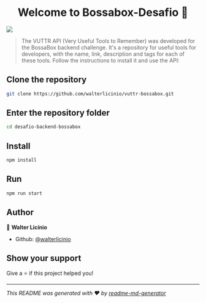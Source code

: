 <h1 align="center">Welcome to Bossabox-Desafio 👋</h1>
<p>
  <img src="https://img.shields.io/badge/version-1.0.0-blue.svg?cacheSeconds=2592000" />
</p>

> The VUTTR API (Very Useful Tools to Remember) was developed for the BossaBox backend challenge. It's a repository for useful tools for developers, with the name, link, description and tags for each of these tools. Follow the instructions to install it and use the API:

## Clone the repository

```sh
git clone https://github.com/walterlicinio/vuttr-bossabox.git
```

## Enter the repository folder

```sh
cd desafio-backend-bossabox
```

## Install

```sh
npm install
```

## Run

```sh
npm run start
```

## Author

👤 **Walter Licínio**

- Github: [@walterlicinio](https://github.com/walterlicinio)

## Show your support

Give a ⭐️ if this project helped you!

---

_This README was generated with ❤️ by [readme-md-generator](https://github.com/kefranabg/readme-md-generator)_
